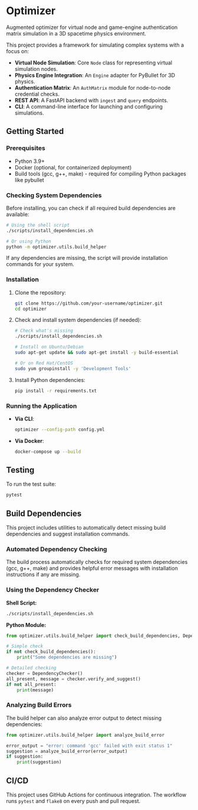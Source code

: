 # Optimizer

Augmented optimizer for virtual node and game-engine authentication matrix simulation in a 3D spacetime physics environment.

This project provides a framework for simulating complex systems with a focus on:
- **Virtual Node Simulation**: Core `Node` class for representing virtual simulation nodes.
- **Physics Engine Integration**: An `Engine` adapter for PyBullet for 3D physics.
- **Authentication Matrix**: An `AuthMatrix` module for node-to-node credential checks.
- **REST API**: A FastAPI backend with `ingest` and `query` endpoints.
- **CLI**: A command-line interface for launching and configuring simulations.

## Getting Started

### Prerequisites
- Python 3.9+
- Docker (optional, for containerized deployment)
- Build tools (gcc, g++, make) - required for compiling Python packages like pybullet

### Checking System Dependencies
Before installing, you can check if all required build dependencies are available:
```bash
# Using the shell script
./scripts/install_dependencies.sh

# Or using Python
python -m optimizer.utils.build_helper
```

If any dependencies are missing, the script will provide installation commands for your system.

### Installation
1. Clone the repository:
   ```bash
   git clone https://github.com/your-username/optimizer.git
   cd optimizer
   ```
2. Check and install system dependencies (if needed):
   ```bash
   # Check what's missing
   ./scripts/install_dependencies.sh

   # Install on Ubuntu/Debian
   sudo apt-get update && sudo apt-get install -y build-essential

   # Or on Red Hat/CentOS
   sudo yum groupinstall -y 'Development Tools'
   ```
3. Install Python dependencies:
   ```bash
   pip install -r requirements.txt
   ```

### Running the Application
- **Via CLI**:
  ```bash
  optimizer --config-path config.yml
  ```
- **Via Docker**:
  ```bash
  docker-compose up --build
  ```

## Testing
To run the test suite:
```bash
pytest
```

## Build Dependencies

This project includes utilities to automatically detect missing build dependencies and suggest installation commands.

### Automated Dependency Checking
The build process automatically checks for required system dependencies (gcc, g++, make) and provides helpful error messages with installation instructions if any are missing.

### Using the Dependency Checker

**Shell Script:**
```bash
./scripts/install_dependencies.sh
```

**Python Module:**
```python
from optimizer.utils.build_helper import check_build_dependencies, DependencyChecker

# Simple check
if not check_build_dependencies():
    print("Some dependencies are missing")

# Detailed checking
checker = DependencyChecker()
all_present, message = checker.verify_and_suggest()
if not all_present:
    print(message)
```

### Analyzing Build Errors
The build helper can also analyze error output to detect missing dependencies:
```python
from optimizer.utils.build_helper import analyze_build_error

error_output = "error: command 'gcc' failed with exit status 1"
suggestion = analyze_build_error(error_output)
if suggestion:
    print(suggestion)
```

## CI/CD
This project uses GitHub Actions for continuous integration. The workflow runs `pytest` and `flake8` on every push and pull request.